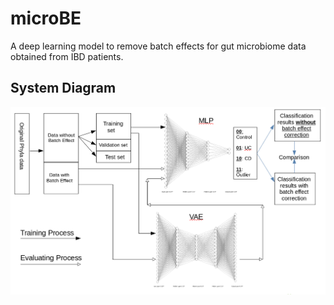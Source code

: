 # microBE
A deep learning model to remove batch effects for gut microbiome data obtained from IBD patients.

## System Diagram
<p align="center">
  <img src="/assets/Phyla_project_system_diagram.png" width="800" title="Batch Effect Removal System Diagram">
</p>

